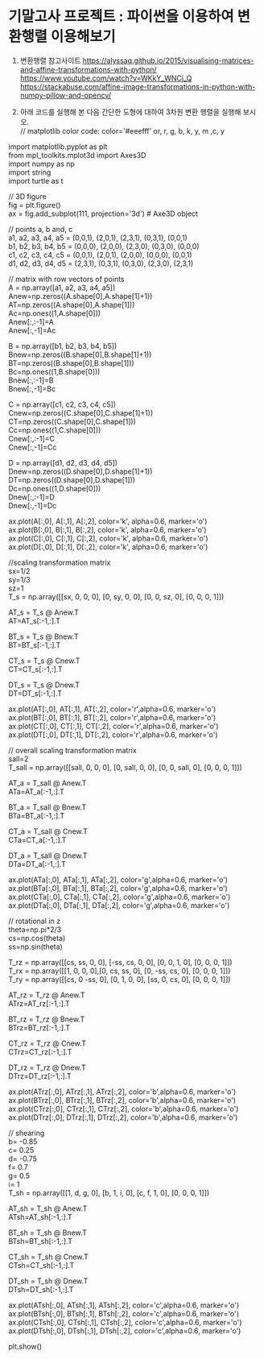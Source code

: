 # 기말고사 프로젝트 : 파이썬을 이용하여 변환행렬 이용해보기

1. 변환행렬 참고사이트
https://alyssaq.github.io/2015/visualising-matrices-and-affine-transformations-with-python/ 
https://www.youtube.com/watch?v=WKkY_WNCj_Q 
https://stackabuse.com/affine-image-transformations-in-python-with-numpy-pillow-and-opencv/ 

2. 아래 코드를 실행해 본 다음 간단한 도형에 대하여 3차원 변환 행렬을 실행해 보시오. <br>
// matplotlib color code: color='#eeefff' or, r, g, b, k, y, m ,c, y <br>

import matplotlib.pyplot as plt <br>
from mpl_toolkits.mplot3d import Axes3D <br>
import numpy as np <br>
import string <br>
import turtle as t <br>

// 3D figure <br>
fig = plt.figure() <br>
ax = fig.add_subplot(111, projection='3d') # Axe3D object <br>

// points a, b and, c <br>
a1, a2, a3, a4, a5 = (0,0,1), (2,0,1), (2,3,1), (0,3,1), (0,0,1) <br>
b1, b2, b3, b4, b5 = (0,0,0), (2,0,0), (2,3,0), (0,3,0), (0,0,0) <br>
c1, c2, c3, c4, c5 = (0,0,1), (2,0,1), (2,0,0), (0,0,0), (0,0,1) <br>
d1, d2, d3, d4, d5 = (2,3,1), (0,3,1), (0,3,0), (2,3,0), (2,3,1) <br>

// matrix with row vectors of points <br>
A = np.array([a1, a2, a3, a4, a5]) <br>
Anew=np.zeros((A.shape[0],A.shape[1]+1)) <br>
AT=np.zeros((A.shape[0],A.shape[1])) <br>
Ac=np.ones((1,A.shape[0])) <br>
Anew[:,:-1]=A <br>
Anew[:,-1]=Ac <br>

B = np.array([b1, b2, b3, b4, b5]) <br>
Bnew=np.zeros((B.shape[0],B.shape[1]+1)) <br>
BT=np.zeros((B.shape[0],B.shape[1])) <br>
Bc=np.ones((1,B.shape[0])) <br>
Bnew[:,:-1]=B <br>
Bnew[:,-1]=Bc <br>

C = np.array([c1, c2, c3, c4, c5]) <br>
Cnew=np.zeros((C.shape[0],C.shape[1]+1)) <br>
CT=np.zeros((C.shape[0],C.shape[1])) <br>
Cc=np.ones((1,C.shape[0])) <br>
Cnew[:,:-1]=C <br>
Cnew[:,-1]=Cc <br>

D = np.array([d1, d2, d3, d4, d5]) <br>
Dnew=np.zeros((D.shape[0],D.shape[1]+1)) <br>
DT=np.zeros((D.shape[0],D.shape[1])) <br>
Dc=np.ones((1,D.shape[0])) <br>
Dnew[:,:-1]=D <br>
Dnew[:,-1]=Dc <br>

ax.plot(A[:,0], A[:,1], A[:,2], color='k', alpha=0.6, marker='o') <br>
ax.plot(B[:,0], B[:,1], B[:,2], color='k', alpha=0.6, marker='o') <br>
ax.plot(C[:,0], C[:,1], C[:,2], color='k', alpha=0.6, marker='o') <br>
ax.plot(D[:,0], D[:,1], D[:,2], color='k', alpha=0.6, marker='o') <br>


//scaling transformation matrix <br>
sx=1/2 <br>
sy=1/3 <br>
sz=1 <br>
T_s = np.array([[sx, 0, 0, 0], [0, sy, 0, 0], [0, 0, sz, 0], [0, 0, 0, 1]]) <br>

AT_s = T_s @ Anew.T <br>
AT=AT_s[:-1,:].T <br>

BT_s = T_s @ Bnew.T <br>
BT=BT_s[:-1,:].T <br>

CT_s = T_s @ Cnew.T <br>
CT=CT_s[:-1,:].T <br>

DT_s = T_s @ Dnew.T <br>
DT=DT_s[:-1,:].T <br>


ax.plot(AT[:,0], AT[:,1], AT[:,2], color='r',alpha=0.6, marker='o') <br>
ax.plot(BT[:,0], BT[:,1], BT[:,2], color='r',alpha=0.6, marker='o') <br>
ax.plot(CT[:,0], CT[:,1], CT[:,2], color='r',alpha=0.6, marker='o') <br>
ax.plot(DT[:,0], DT[:,1], DT[:,2], color='r',alpha=0.6, marker='o') <br>


// overall scaling transformation matrix <br>
sall=2 <br>
T_sall = np.array([[sall, 0, 0, 0], [0, sall, 0, 0], [0, 0, sall, 0], [0, 0, 0, 1]]) <br>

AT_a = T_sall @ Anew.T <br>
ATa=AT_a[:-1,:].T <br>

BT_a = T_sall @ Bnew.T <br>
BTa=BT_a[:-1,:].T <br>

CT_a = T_sall @ Cnew.T <br>
CTa=CT_a[:-1,:].T <br>

DT_a = T_sall @ Dnew.T <br>
DTa=DT_a[:-1,:].T <br>


ax.plot(ATa[:,0], ATa[:,1], ATa[:,2], color='g',alpha=0.6, marker='o') <br>
ax.plot(BTa[:,0], BTa[:,1], BTa[:,2], color='g',alpha=0.6, marker='o') <br>
ax.plot(CTa[:,0], CTa[:,1], CTa[:,2], color='g',alpha=0.6, marker='o') <br>
ax.plot(DTa[:,0], DTa[:,1], DTa[:,2], color='g',alpha=0.6, marker='o') <br>


// rotational in z <br>
theta=np.pi*2/3 <br>
cs=np.cos(theta) <br>
ss=np.sin(theta) <br>

T_rz = np.array([[cs, ss, 0, 0], [-ss, cs, 0, 0], [0, 0, 1, 0], [0, 0, 0, 1]]) <br>
T_rx = np.array([[1, 0, 0, 0],[0, cs, ss, 0], [0, -ss, cs, 0], [0, 0, 0, 1]]) <br>
T_ry = np.array([[cs, 0 -ss, 0], [0, 1, 0, 0], [ss, 0, cs, 0], [0, 0, 0, 1]]) <br>

AT_rz = T_rz @ Anew.T <br>
ATrz=AT_rz[:-1,:].T <br>

BT_rz = T_rz @ Bnew.T <br>
BTrz=BT_rz[:-1,:].T <br>

CT_rz = T_rz @ Cnew.T <br>
CTrz=CT_rz[:-1,:].T <br>

DT_rz = T_rz @ Dnew.T <br>
DTrz=DT_rz[:-1,:].T <br>

ax.plot(ATrz[:,0], ATrz[:,1], ATrz[:,2], color='b',alpha=0.6, marker='o') <br>
ax.plot(BTrz[:,0], BTrz[:,1], BTrz[:,2], color='b',alpha=0.6, marker='o') <br>
ax.plot(CTrz[:,0], CTrz[:,1], CTrz[:,2], color='b',alpha=0.6, marker='o') <br>
ax.plot(DTrz[:,0], DTrz[:,1], DTrz[:,2], color='b',alpha=0.6, marker='o') <br>


// shearing <br>
b= -0.85 <br>
c= 0.25 <br>
d= -0.75 <br>
f= 0.7 <br>
g= 0.5 <br>
i= 1 <br>
T_sh = np.array([[1, d, g, 0], [b, 1, i, 0], [c, f, 1, 0], [0, 0, 0, 1]]) <br>

AT_sh = T_sh @ Anew.T <br>
ATsh=AT_sh[:-1,:].T <br>

BT_sh = T_sh @ Bnew.T <br>
BTsh=BT_sh[:-1,:].T <br>

CT_sh = T_sh @ Cnew.T <br>
CTsh=CT_sh[:-1,:].T <br>

DT_sh = T_sh @ Dnew.T <br>
DTsh=DT_sh[:-1,:].T <br>

ax.plot(ATsh[:,0], ATsh[:,1], ATsh[:,2], color='c',alpha=0.6, marker='o') <br>
ax.plot(BTsh[:,0], BTsh[:,1], BTsh[:,2], color='c',alpha=0.6, marker='o') <br>
ax.plot(CTsh[:,0], CTsh[:,1], CTsh[:,2], color='c',alpha=0.6, marker='o') <br>
ax.plot(DTsh[:,0], DTsh[:,1], DTsh[:,2], color='c',alpha=0.6, marker='o') <br>

plt.show() 

